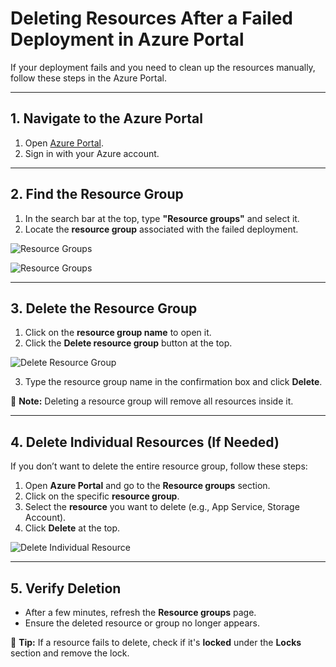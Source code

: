 # Deleting Resources After a Failed Deployment in Azure Portal

If your deployment fails and you need to clean up the resources manually, follow these steps in the Azure Portal.

---

## **1. Navigate to the Azure Portal**
1. Open [Azure Portal](https://portal.azure.com/).
2. Sign in with your Azure account.

---

## **2. Find the Resource Group**
1. In the search bar at the top, type **"Resource groups"** and select it.
2. Locate the **resource group** associated with the failed deployment.

![Resource Groups](Images/resourcegroup.png)

![Resource Groups](Images/resource-groups.png)

---

## **3. Delete the Resource Group**
1. Click on the **resource group name** to open it.
2. Click the **Delete resource group** button at the top.

![Delete Resource Group](Images/DeleteRG.png)

3. Type the resource group name in the confirmation box and click **Delete**.

📌 **Note:** Deleting a resource group will remove all resources inside it.

---

## **4. Delete Individual Resources (If Needed)**
If you don’t want to delete the entire resource group, follow these steps:

1. Open **Azure Portal** and go to the **Resource groups** section.
2. Click on the specific **resource group**.
3. Select the **resource** you want to delete (e.g., App Service, Storage Account).
4. Click **Delete** at the top.

![Delete Individual Resource](Images/deleteservices.png)

---

## **5. Verify Deletion**
- After a few minutes, refresh the **Resource groups** page.
- Ensure the deleted resource or group no longer appears.

📌 **Tip:** If a resource fails to delete, check if it's **locked** under the **Locks** section and remove the lock.